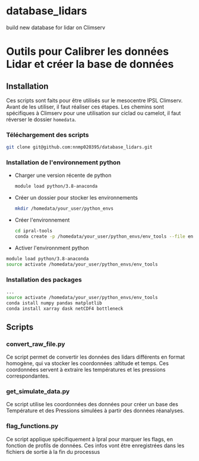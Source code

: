 # database_lidars
build new database for lidar on Climserv

# Outils pour Calibrer les données Lidar et créer la base de données

## Installation

Ces scripts sont faits pour être utilisés sur le mesocentre IPSL Climserv. Avant de les utiliser, il faut réaliser ces étapes. Les chemins sont spécifiques à Climserv pour une utilisation sur ciclad ou camelot, il faut réverser le dossier `homedata`.

### Téléchargement des scripts

```bash
git clone git@github.com:nnmp020395/database_lidars.git
```

### Installation de l'environnement python

- Charger une version récente de python

    ```bash
    module load python/3.8-anaconda
    ```

- Créer un dossier pour stocker les environnements

    ```bash
    mkdir /homedata/your_user/python_envs
    ```

- Créer l'environnement

    ```bash
    cd ipral-tools
    conda create -p /homedata/your_user/python_envs/env_tools --file environment.yml python=3.8 xarray=
    ```

- Activer l'environnment python

```bash
module load python/3.8-anaconda
source activate /homedata/your_user/python_envs/env_tools
```

### Installation des packages 

```bash
...
source activate /homedata/your_user/python_envs/env_tools
conda istall numpy pandas matplotlib
conda install xarray dask netCDF4 bottleneck
```

## Scripts

### convert_raw_file.py

Ce script permet de convertir les données des lidars différents en format homogène, qui va stocker les coordonnées :altitude et temps. Ces coordonnées servent à extraire les températures et les pressions correspondantes.  

### get_simulate_data.py

Ce script utilise les coordonnées des données pour créer un base des Température et des Pressions simulées à partir des données réanalyses. 

### flag_functions.py

Ce script applique spécifiquement à Ipral pour marquer les flags, en fonction de profils de données. Ces infos vont être enregistrées dans les fichiers de sortie à la fin du processus


